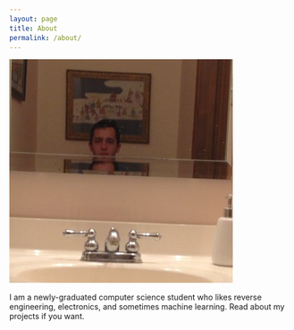 ```yaml
---
layout: page
title: About
permalink: /about/
---
```


![profile](/images/profile.jpg)

I am a newly-graduated computer science student who likes reverse engineering, electronics, and sometimes machine learning. Read about my projects if you want.
